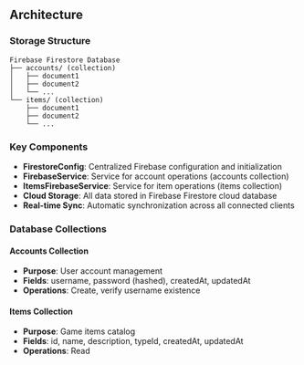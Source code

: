 ## Architecture
### Storage Structure
```
Firebase Firestore Database
├── accounts/ (collection)
│   ├── document1
│   ├── document2
│   └── ...
└── items/ (collection)
    ├── document1
    ├── document2
    └── ...
```

### Key Components
- **FirestoreConfig**: Centralized Firebase configuration and initialization
- **FirebaseService**: Service for account operations (accounts collection)
- **ItemsFirebaseService**: Service for item operations (items collection)
- **Cloud Storage**: All data stored in Firebase Firestore cloud database
- **Real-time Sync**: Automatic synchronization across all connected clients

### Database Collections

#### Accounts Collection
- **Purpose**: User account management
- **Fields**: username, password (hashed), createdAt, updatedAt
- **Operations**: Create, verify username existence

#### Items Collection  
- **Purpose**: Game items catalog
- **Fields**: id, name, description, typeId, createdAt, updatedAt
- **Operations**: Read